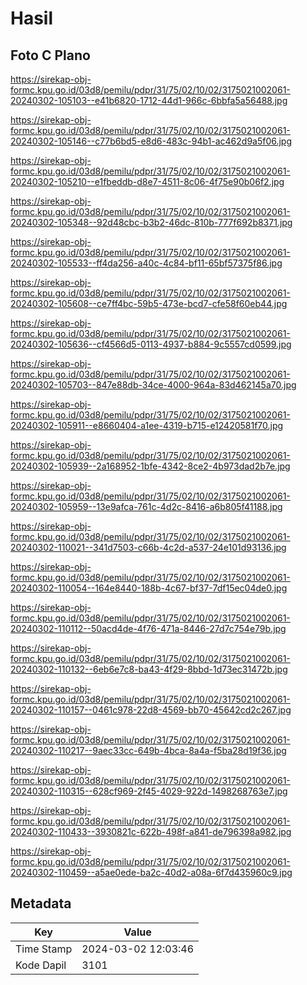 # Hasil

## Foto C Plano

https://sirekap-obj-formc.kpu.go.id/03d8/pemilu/pdpr/31/75/02/10/02/3175021002061-20240302-105103--e41b6820-1712-44d1-966c-6bbfa5a56488.jpg

https://sirekap-obj-formc.kpu.go.id/03d8/pemilu/pdpr/31/75/02/10/02/3175021002061-20240302-105146--c77b6bd5-e8d6-483c-94b1-ac462d9a5f06.jpg

https://sirekap-obj-formc.kpu.go.id/03d8/pemilu/pdpr/31/75/02/10/02/3175021002061-20240302-105210--e1fbeddb-d8e7-4511-8c06-4f75e90b06f2.jpg

https://sirekap-obj-formc.kpu.go.id/03d8/pemilu/pdpr/31/75/02/10/02/3175021002061-20240302-105348--92d48cbc-b3b2-46dc-810b-777f692b8371.jpg

https://sirekap-obj-formc.kpu.go.id/03d8/pemilu/pdpr/31/75/02/10/02/3175021002061-20240302-105533--ff4da256-a40c-4c84-bf11-65bf57375f86.jpg

https://sirekap-obj-formc.kpu.go.id/03d8/pemilu/pdpr/31/75/02/10/02/3175021002061-20240302-105608--ce7ff4bc-59b5-473e-bcd7-cfe58f60eb44.jpg

https://sirekap-obj-formc.kpu.go.id/03d8/pemilu/pdpr/31/75/02/10/02/3175021002061-20240302-105636--cf4566d5-0113-4937-b884-9c5557cd0599.jpg

https://sirekap-obj-formc.kpu.go.id/03d8/pemilu/pdpr/31/75/02/10/02/3175021002061-20240302-105703--847e88db-34ce-4000-964a-83d462145a70.jpg

https://sirekap-obj-formc.kpu.go.id/03d8/pemilu/pdpr/31/75/02/10/02/3175021002061-20240302-105911--e8660404-a1ee-4319-b715-e12420581f70.jpg

https://sirekap-obj-formc.kpu.go.id/03d8/pemilu/pdpr/31/75/02/10/02/3175021002061-20240302-105939--2a168952-1bfe-4342-8ce2-4b973dad2b7e.jpg

https://sirekap-obj-formc.kpu.go.id/03d8/pemilu/pdpr/31/75/02/10/02/3175021002061-20240302-105959--13e9afca-761c-4d2c-8416-a6b805f41188.jpg

https://sirekap-obj-formc.kpu.go.id/03d8/pemilu/pdpr/31/75/02/10/02/3175021002061-20240302-110021--341d7503-c66b-4c2d-a537-24e101d93136.jpg

https://sirekap-obj-formc.kpu.go.id/03d8/pemilu/pdpr/31/75/02/10/02/3175021002061-20240302-110054--164e8440-188b-4c67-bf37-7df15ec04de0.jpg

https://sirekap-obj-formc.kpu.go.id/03d8/pemilu/pdpr/31/75/02/10/02/3175021002061-20240302-110112--50acd4de-4f76-471a-8446-27d7c754e79b.jpg

https://sirekap-obj-formc.kpu.go.id/03d8/pemilu/pdpr/31/75/02/10/02/3175021002061-20240302-110132--6eb6e7c8-ba43-4f29-8bbd-1d73ec31472b.jpg

https://sirekap-obj-formc.kpu.go.id/03d8/pemilu/pdpr/31/75/02/10/02/3175021002061-20240302-110157--0461c978-22d8-4569-bb70-45642cd2c267.jpg

https://sirekap-obj-formc.kpu.go.id/03d8/pemilu/pdpr/31/75/02/10/02/3175021002061-20240302-110217--9aec33cc-649b-4bca-8a4a-f5ba28d19f36.jpg

https://sirekap-obj-formc.kpu.go.id/03d8/pemilu/pdpr/31/75/02/10/02/3175021002061-20240302-110315--628cf969-2f45-4029-922d-1498268763e7.jpg

https://sirekap-obj-formc.kpu.go.id/03d8/pemilu/pdpr/31/75/02/10/02/3175021002061-20240302-110433--3930821c-622b-498f-a841-de796398a982.jpg

https://sirekap-obj-formc.kpu.go.id/03d8/pemilu/pdpr/31/75/02/10/02/3175021002061-20240302-110459--a5ae0ede-ba2c-40d2-a08a-6f7d435960c9.jpg


## Metadata

| Key        | Value               |
| ---------- | ------------------- |
| Time Stamp | 2024-03-02 12:03:46 |
| Kode Dapil | 3101                |



